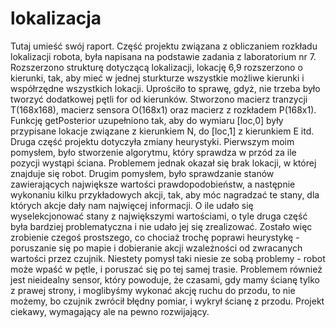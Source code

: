 # lokalizacja
Tutaj umieść swój raport.
Część projektu związana z obliczaniem rozkładu lokalizacji robota, była napisana na podstawie zadania z laboratorium nr 7. Rozszerzono strukturę dotyczącą lokalizacji, lokację 6,9 rozszerzono o kierunki, tak, aby mieć w jednej sturkturze wszystkie możliwe kierunki i współrzędne wszystkich lokacji. Uprościło to sprawę, gdyż, nie trzeba było tworzyć dodatkowej pętli for od kierunków. Stworzono macierz tranzycji T(168x168), macierz sensora O(168x1) oraz macierz z rozkładem P(168x1). Funkcję getPosterior uzupełniono tak, aby do wymiaru [loc,0] były przypisane lokacje związane z kierunkiem N, do [loc,1] z kierunkiem E itd.
Druga część projektu dotyczyła zmiany heurystyki. Pierwszym moim pomysłem, było stworzenie algorytmu, który sprawdza w przód za ile pozycji wystąpi ściana. Problemem jednak okazał się brak lokacji, w której znajduje się robot. Drugim pomysłem, było sprawdzanie stanów zawierających największe wartości prawdopodobieństw, a następnie wykonaniu kilku przykładowych akcji, tak, aby móc nagradzać te stany, dla których akcje dały nam najwięcej informacji. O ile udało się wyselekcjonować stany z największymi wartościami, o tyle druga część była bardziej problematyczna i nie udało jej się zrealizować. 
Zostało więc zrobienie czegoś prostszego, co chociaż trochę poprawi heurystykę - poruszanie się po mapie i dobieranie akcji wzależności od zwracanych wartości przez czujnik. Niestety pomysł taki niesie ze sobą problemy - robot może wpaść w pętle, i poruszać się po tej samej trasie. Problemem również jest nieidealny sensor, który powoduje, że czasami, gdy mamy ścianę tylko z prawej strony, i moglibyśmy wykonać akcję ruchu do przodu, to nie możemy, bo czujnik zwrócił błędny pomiar, i wykrył ścianę z przodu.
Projekt ciekawy, wymagający ale na pewno rozwijający. 
